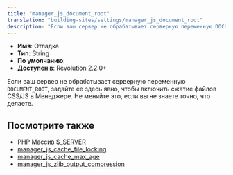 ```yaml
---
title: "manager_js_document_root"
translation: "building-sites/settings/manager_js_document_root"
description: "Если ваш сервер не обрабатывает серверную переменную DOCUMENT_ROOT, задайте ее здесь явно, чтобы включить сжатие файлов CSS/JS в Менеджере"
---
```


-   **Имя**: Отладка   
-   **Тип**: String  
-   **По умолчанию**:   
-   **Доступен в**: Revolution 2.2.0+

Если ваш сервер не обрабатывает серверную переменную `DOCUMENT_ROOT`, задайте ее здесь явно, чтобы включить сжатие файлов CSS/JS в Менеджере. Не меняйте это, если вы не знаете точно, что делаете.

## Посмотрите также

-   PHP Массив [$\_SERVER](https://www.php.net/manual/ru/reserved.variables.server.php)
-   [manager_js_cache_file_locking](building-sites/settings/manager_js_cache_file_locking)
-   [manager_js_cache_max_age](building-sites/settings/manager_js_cache_max_age)
-   [manager_js_zlib_output_compression](building-sites/settings/manager_js_zlib_output_compression)